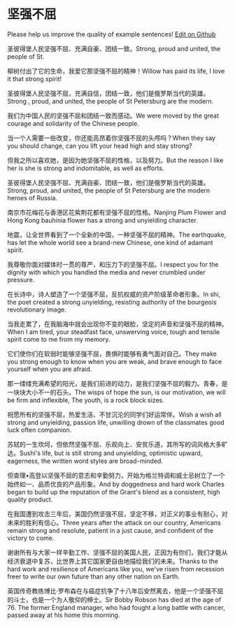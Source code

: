 # 坚强不屈

Please help us improve the quality of example sentences! [Edit on Github](https://github.com/jiyushe/jiyu-example-sentence-source/blob/main/chinese/jianqiangbuqu.md)

<p><span class="chinese">圣彼得堡人民坚强不屈、充满自豪、团结一致。</span><span class="english">Strong, proud and united, the people of St.</span></p>

<p><span class="chinese">柳树付出了它的生命，我爱它那坚强不屈的精神！</span><span class="english">Willow has paid its life, I love it that strong spirit!</span></p>

<p><span class="chinese">圣彼得堡人民坚强不屈，充满自信，团结一致，他们是俄罗斯当代的英雄。</span><span class="english">Strong , proud, and united, the people of St Petersburg are the modern.</span></p>

<p><span class="chinese">我们为中国人民的坚强不屈和团结一致而感动。</span><span class="english">We were moved by the great courage and solidarity of the Chinese people.</span></p>

<p><span class="chinese">当一个人需要一些改变，你还能高昂着你坚强不屈的头颅吗？</span><span class="english">When they say you should change, can you lift your head high and stay strong?</span></p>

<p><span class="chinese">但我之所以喜欢她，是因为她坚强不屈的性格，以及努力。</span><span class="english">But the reason I like her is she is strong and indomitable, as well as efforts.</span></p>

<p><span class="chinese">圣彼得堡人民坚强不屈、充满自豪、团结一致，他们是俄罗斯当代的英雄。</span><span class="english">Strong, proud, and united, the people of St Petersburg are the modern heroes of Russia.</span></p>

<p><span class="chinese">南京市花梅花与香港区花紫荆花都有坚强不屈的性格。</span><span class="english">Nanjing Plum Flower and Hong Kong bauhinia flower has a strong and unyielding character.</span></p>

<p><span class="chinese">地震，让全世界看到了一个全新的中国，一种坚强不屈的精神。</span><span class="english">The earthquake, has let the whole world see a brand-new Chinese, one kind of adamant spirit.</span></p>

<p><span class="chinese">我尊敬你面对媒体时一贯的尊严，和压力下的坚强不屈。</span><span class="english">I respect you for the dignity with which you handled the media and never crumbled under pressure.</span></p>

<p><span class="chinese">在长诗中，诗人塑造了一个坚强不屈，反抗权威的资产阶级革命者形象。</span><span class="english">In shi, the poet created a strong unyielding, resisting authority of the bourgeois revolutionary image.</span></p>

<p><span class="chinese">当我走累了，在我脑海中就会出现你不变的眼脸，坚定的声音和坚强不屈的精神。</span><span class="english">When I am tired, your steadfast face, unswerving voice, tough and tensile spirit come to me from my memory.</span></p>

<p><span class="chinese">它们使你们在软弱时能够坚强不屈，畏惧时能够有勇气面对自己。</span><span class="english">They make you strong enough to know when you are weak, and brave enough to face yourself when you are afraid.</span></p>

<p><span class="chinese">那一缕缕充满希望的阳光，是我们前进的动力，是我们坚强不屈的毅力。青春，是一块块大小不一的石头。</span><span class="english">The wisps of hope the sun, is our motivation, we will be firm and inflexible, The youth, is a rock block sizes.</span></p>

<p><span class="chinese">祝愿所有的坚强不屈，热爱生活、不甘沉沦的同学们好运常伴。</span><span class="english">Wish a wish all strong and unyielding, passion life, unwilling drown of the classmates good luck often companion.</span></p>

<p><span class="chinese">苏轼的一生坎坷，但依然坚强不屈、乐观向上、安贫乐道，其所写的词风格大多旷达。</span><span class="english">Sushi's life, but is still strong and unyielding, optimistic upward, eagerness, the written word styles are broad-minded.</span></p>

<p><span class="chinese">但查理•高登以坚强不屈的意志和辛勤努力，开始为格兰特调和威士忌树立了一个始终如一、品质优良的产品形象。</span><span class="english">And by doggedness and hard work Charles began to build up the reputation of the Grant's blend as a consistent, high quality product.</span></p>

<p><span class="chinese">在我国遭到攻击三年后，美国仍然坚强不屈，坚定不移，对正义的事业有耐心，对未来的胜利有信心。</span><span class="english">Three years after the attack on our country, Americans remain strong and resolute, patient in a just cause, and confident of the victory to come.</span></p>

<p><span class="chinese">谢谢所有与大家一样辛勤工作、坚强不屈的美国人民，正因为有你们，我们才能从经济衰退中复苏，比世界上其它国家更自由地描绘我们的未来。</span><span class="english">Thanks to the hard work and resilience of Americans like you, we've risen from recession freer to write our own future than any other nation on Earth.</span></p>

<p><span class="chinese">英国传奇教练博比·罗布森在与癌症抗争了十八年后安然离去，他是一个坚强不屈的斗士，也是一个为人敬仰的绅士。</span><span class="english">Sir Bobby Robson has died at the age of 76. The former England manager, who had fought a long battle with cancer, passed away at his home this morning.</span></p>

